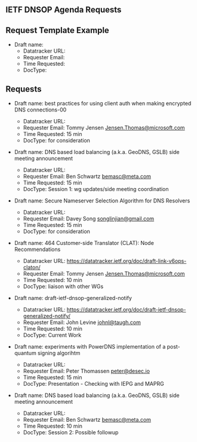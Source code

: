 ## IETF DNSOP Agenda Requests

## Request Template Example

*   Draft name:
    - Datatracker URL:
    - Requester Email:
    - Time Requested:
    - DocType:

## Requests

*   Draft name: best practices for using client auth when making encrypted DNS connections-00
    - Datatracker URL:
    - Requester Email: Tommy Jensen <Jensen.Thomas@microsoft.com>
    - Time Requested: 15 min
    - DocType: for consideration

*   Draft name: DNS based load balancing (a.k.a. GeoDNS, GSLB) side meeting announcement
    - Datatracker URL:
    - Requester Email: Ben Schwartz <bemasc@meta.com>
    - Time Requested: 15 min
    - DocType: Session 1: wg updates/side meeting coordination

*   Draft name: Secure Nameserver Selection Algorithm for DNS Resolvers
    - Datatracker URL:
    - Requester Email: Davey Song <songlinjian@gmail.com>
    - Time Requested: 15 min
    - DocType: for consideration

*   Draft name: 464 Customer-side Translator (CLAT): Node Recommendations
    - Datatracker URL: https://datatracker.ietf.org/doc/draft-link-v6ops-claton/
    - Requester Email: Tommy Jensen <Jensen.Thomas@microsoft.com>
    - Time Requested: 10 min
    - DocType: liaison with other WGs

*   Draft name: draft-ietf-dnsop-generalized-notify
    - Datatracker URL: https://datatracker.ietf.org/doc/draft-ietf-dnsop-generalized-notify/
    - Requester Email: John Levine <johnl@taugh.com>
    - Time Requested: 10 min
    - DocType: Current Work

*   Draft name: experiments with PowerDNS implementation of a post-quantum signing algorihtm
    - Datatracker URL:
    - Requester Email: Peter Thomassen <peter@desec.io>
    - Time Requested: 15 min
    - DocType: Presentation - Checking with IEPG and MAPRG

*   Draft name: DNS based load balancing (a.k.a. GeoDNS, GSLB) side meeting announcement
    - Datatracker URL:
    - Requester Email: Ben Schwartz <bemasc@meta.com>
    - Time Requested: 10 min
    - DocType: Session 2: Possible followup

